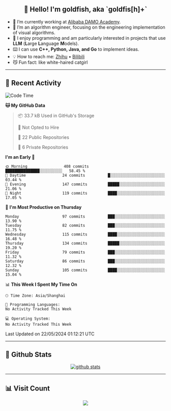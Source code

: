 
<h2 align="center">👋 Hello! I'm goldfish, aka `goldfis[h]+`</h2>

- 📍 I’m currently working at [Alibaba DAMO Academy](https://damo.alibaba.com/).  
- 🌱 I’m an algorithm engineer, focusing on the engineering implementation of visual algorithms.  
- 💬 I enjoy programming and am particularly interested in projects that use **LLM** (**L**arge **L**anguage **M**odels).   
- ⌨️ I can use **C++, Python, Java, and Go** to implement ideas.  
- 💡 How to reach me: [Zhihu](https://www.zhihu.com/people/goldfishh) • [Bilibili](https://space.bilibili.com/11349246)  
- 😼 Fun fact: like white-haired catgirl  

-------

## 🔧 Recent Activity

<!--START_SECTION:waka-->
![Code Time](http://img.shields.io/badge/Code%20Time-85%20hrs%2024%20mins-blue)

**🐱 My GitHub Data** 

> 📦 33.7 kB Used in GitHub's Storage 
 > 
> 🚫 Not Opted to Hire
 > 
> 📜 22 Public Repositories 
 > 
> 🔑 6 Private Repositories 
 > 
**I'm an Early 🐤** 

```text
🌞 Morning                408 commits         ███████████████░░░░░░░░░░   58.45 % 
🌆 Daytime                24 commits          █░░░░░░░░░░░░░░░░░░░░░░░░   03.44 % 
🌃 Evening                147 commits         █████░░░░░░░░░░░░░░░░░░░░   21.06 % 
🌙 Night                  119 commits         ████░░░░░░░░░░░░░░░░░░░░░   17.05 % 
```
📅 **I'm Most Productive on Thursday** 

```text
Monday                   97 commits          ███░░░░░░░░░░░░░░░░░░░░░░   13.90 % 
Tuesday                  82 commits          ███░░░░░░░░░░░░░░░░░░░░░░   11.75 % 
Wednesday                115 commits         ████░░░░░░░░░░░░░░░░░░░░░   16.48 % 
Thursday                 134 commits         █████░░░░░░░░░░░░░░░░░░░░   19.20 % 
Friday                   79 commits          ███░░░░░░░░░░░░░░░░░░░░░░   11.32 % 
Saturday                 86 commits          ███░░░░░░░░░░░░░░░░░░░░░░   12.32 % 
Sunday                   105 commits         ████░░░░░░░░░░░░░░░░░░░░░   15.04 % 
```


📊 **This Week I Spent My Time On** 

```text
🕑︎ Time Zone: Asia/Shanghai

💬 Programming Languages: 
No Activity Tracked This Week

💻 Operating System: 
No Activity Tracked This Week
```


 Last Updated on 22/05/2024 01:12:21 UTC
<!--END_SECTION:waka-->

-------

## 📆 Github Stats

<p align="center">
    <a href="https://github.com/anuraghazra/github-readme-stats">
      <img src="https://github-readme-stats.vercel.app/api?username=goldfishh&show_icons=true&theme=dracula" alt="github stats" />
    </a>
</p>

-------

## 📊 Visit Count

<p align="center">
  <a href="https://count.getloli.com/"><img src="https://count.getloli.com/get/@:goldfishh?theme=rule34"></a>
</p>
